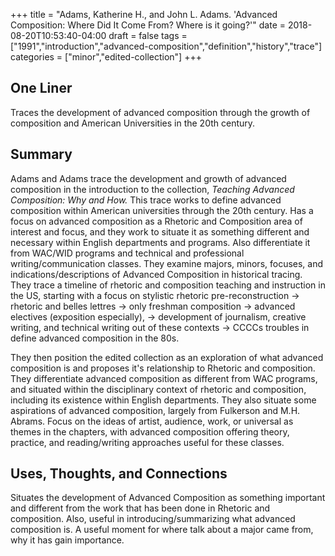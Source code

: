 +++
title = "Adams, Katherine H., and John L. Adams. 'Advanced Composition: Where Did It Come From? Where is it going?'"
date = 2018-08-20T10:53:40-04:00
draft = false
tags = ["1991","introduction","advanced-composition","definition","history","trace"]
categories = ["minor","edited-collection"]
+++
## One Liner
Traces the development of advanced composition through the growth of composition and American Universities in the 20th century.

## Summary
Adams and Adams trace the development and growth of advanced composition in the introduction to the collection, *Teaching Advanced Composition: Why and How.* This trace works to define advanced composition within American universities through the 20th century. Has a focus on advanced composition as a Rhetoric and Composition area of interest and focus, and they work to situate it as something different and necessary within English departments and programs. Also differentiate it from WAC/WID programs and technical and professional writing/communication classes. They examine majors, minors, focuses, and indications/descriptions of Advanced Composition in historical tracing. They trace a timeline of rhetoric and composition teaching and instruction in the US, starting with a focus on stylistic rhetoric pre-reconstruction -> rhetoric and belles lettres -> only freshman composition -> advanced electives (exposition especially), -> development of journalism, creative writing, and technical writing out of these contexts -> CCCCs troubles in define advanced composition in the 80s.

They then position the edited collection as an exploration of what advanced composition is and proposes it's relationship to Rhetoric and composition. They differentiate advanced composition as different from WAC programs, and situated within the disciplinary context of rhetoric and composition, including its existence within English departments. They also situate some aspirations of advanced composition, largely from Fulkerson and M.H. Abrams. Focus on the ideas of artist, audience, work, or universal as themes in the chapters, with advanced composition offering theory, practice, and reading/writing approaches useful for these classes.

## Uses, Thoughts, and Connections
Situates the development of Advanced Composition as something important and different from the work that has been done in Rhetoric and composition. Also, useful in introducing/summarizing what advanced composition is. A useful moment for where talk about a major came from, why it has gain importance. 
